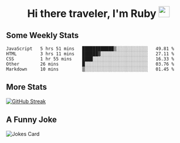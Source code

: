 <h1 align="center">Hi there traveler, I'm Ruby <img src="https://user-images.githubusercontent.com/81705278/122967910-fa9b5a00-d358-11eb-99ec-db00243bed5a.gif" width="30px"> </h1>

<h2>Some Weekly Stats</h2>

<!--START_SECTION:waka-->
```text
JavaScript   5 hrs 51 mins   ████████████▒░░░░░░░░░░░░   49.81 % 
HTML         3 hrs 11 mins   ██████▓░░░░░░░░░░░░░░░░░░   27.11 % 
CSS          1 hr 55 mins    ████░░░░░░░░░░░░░░░░░░░░░   16.33 % 
Other        26 mins         █░░░░░░░░░░░░░░░░░░░░░░░░   03.76 % 
Markdown     10 mins         ▒░░░░░░░░░░░░░░░░░░░░░░░░   01.45 % 
```
<!--END_SECTION:waka-->

<h2>More Stats</h2>

[![GitHub Streak](https://github-readme-streak-stats.herokuapp.com/?user=radkinz&theme=dark)](https://git.io/streak-stats)

<h2>A Funny Joke</h2>

<!-- jokes -->
<img src="https://readme-jokes.vercel.app/api?theme=material-palenight" alt="Jokes Card"/>
